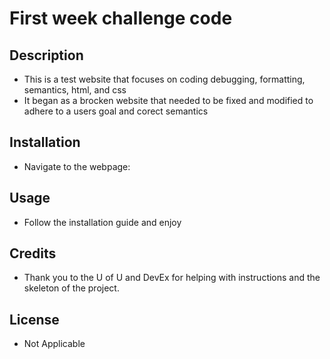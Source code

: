 # First week challenge code



## Description

- This is a test website that focuses on coding debugging, formatting, semantics, html, and css
- It began as a brocken website that needed to be fixed and modified to adhere to a users goal and corect semantics



## Installation

- Navigate to the webpage: 



## Usage

- Follow the installation guide and enjoy


## Credits

- Thank you to the U of U and DevEx for helping with instructions and the skeleton of the project.



## License

- Not Applicable